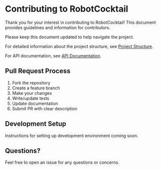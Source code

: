 # Contributing to RobotCocktail

Thank you for your interest in contributing to RobotCocktail! This document provides guidelines and information for contributors.

Please keep this document updated to help navigate the project.

For detailed information about the project structure, see [Project Structure](docs/project_structure.md).

For API documentation, see [API Documentation](docs/api.md).

## Pull Request Process

1. Fork the repository
2. Create a feature branch
3. Make your changes
4. Write/update tests
5. Update documentation
6. Submit PR with clear description

## Development Setup

Instructions for setting up development environment coming soon.

## Questions?

Feel free to open an issue for any questions or concerns.
